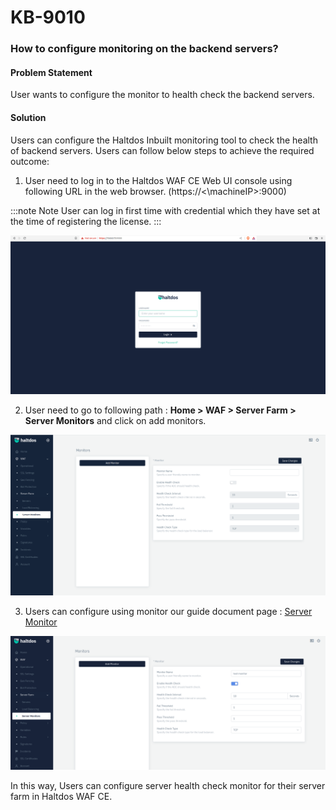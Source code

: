 # KB-9010

### **How to configure monitoring on the backend servers?**

#### **Problem Statement**
User wants to configure the monitor to health check the backend servers.

#### **Solution**

Users can configure the Haltdos Inbuilt monitoring tool to check the health of backend servers. Users can follow below steps to achieve the required outcome:

1. User need to log in to the Haltdos WAF CE Web UI console using following URL in the web browser. (https://<\machineIP>:9000)

:::note Note
User can log in first time with credential which they have set at the time of registering the license.
:::

![](/img/ce-waf/kb/login.png)

2. User need to go to following path : **Home > WAF > Server Farm > Server Monitors** and click on add monitors.

![](/img/ce-waf/kb/monitor2.png)

3. Users can configure using monitor our guide document page : [Server Monitor](/docs/community/docs/waf/server_farm/monitors.md)

![](/img/ce-waf/kb/monitor3.png)

In this way, Users can configure server health check monitor for their server farm in Haltdos WAF CE.


